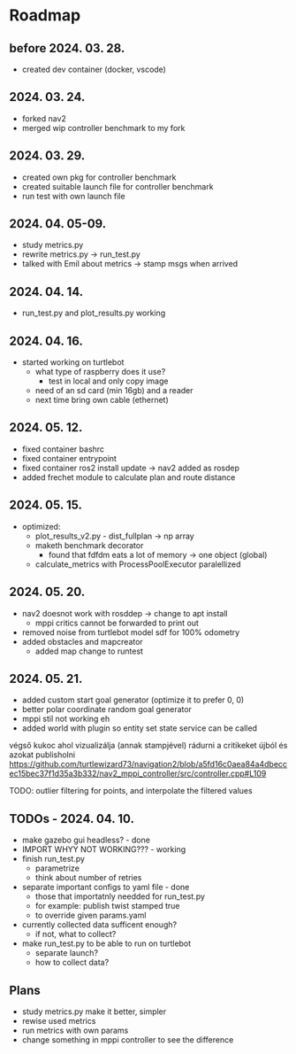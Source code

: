 # Roadmap

## before 2024. 03. 28.
- created dev container (docker, vscode)

## 2024. 03. 24.
- forked nav2
- merged wip controller benchmark to my fork

## 2024. 03. 29.
- created own pkg for controller benchmark
- created suitable launch file for controller benchmark
- run test with own launch file

## 2024. 04. 05-09.
- study metrics.py
- rewrite metrics.py -> run_test.py
- talked with Emil about metrics -> stamp msgs when arrived

## 2024. 04. 14.
- run_test.py and plot_results.py working

## 2024. 04. 16.
- started working on turtlebot
  - what type of raspberry does it use?
    - test in local and only copy image
  - need of an sd card (min 16gb) and a reader
  - next time bring own cable (ethernet)

## 2024. 05. 12.
- fixed container bashrc
- fixed container entrypoint
- fixed container ros2 install update -> nav2 added as rosdep
- added frechet module to calculate plan and route distance

## 2024. 05. 15.
- optimized:
  - plot_results_v2.py - dist_fullplan -> np array
  - maketh benchmark decorator
    - found that fdfdm eats a lot of memory -> one object (global)
  - calculate_metrics with ProcessPoolExecutor paralellized

## 2024. 05. 20.
- nav2 doesnot work with rosddep -> change to apt install
  - mppi critics cannot be forwarded to print out
- removed noise from turtlebot model sdf for 100% odometry
- added obstacles and mapcreator
  - added map change to runtest

## 2024. 05. 21.
- added custom start goal generator (optimize it to prefer 0, 0)
- better polar coordinate random goal generator
- mppi stil not working eh
- added world with plugin so entity set state service can be called


végső kukoc ahol vizualizálja (annak stampjével) rádurni a critikeket újból és azokat publisholni
https://github.com/turtlewizard73/navigation2/blob/a5fd16c0aea84a4dbeccec15bec37f1d35a3b332/nav2_mppi_controller/src/controller.cpp#L109


TODO: outlier filtering for points, and interpolate the filtered values

## TODOs - 2024. 04. 10.
- make gazebo gui headless? - done
- IMPORT WHYY NOT WORKING??? - working
- finish run_test.py
  - parametrize
  - think about number of retries
- separate important configs to yaml file - done
  - those that importatnly needded for run_test.py
  - for example: publish twist stamped true
  - to override given params.yaml
- currently collected data sufficent enough?
  - if not, what to collect?
- make run_test.py to be able to run on turtlebot
  - separate launch?
  - how to collect data?

## Plans
- study metrics.py make it better, simpler
- rewise used metrics
- run metrics with own params
- change something in mppi controller to see the difference
